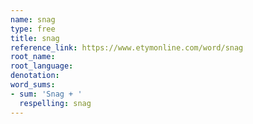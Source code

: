 ```yaml
---
name: snag
type: free
title: snag
reference_link: https://www.etymonline.com/word/snag
root_name: 
root_language: 
denotation: 
word_sums:
- sum: 'Snag + '
  respelling: snag
---
```

